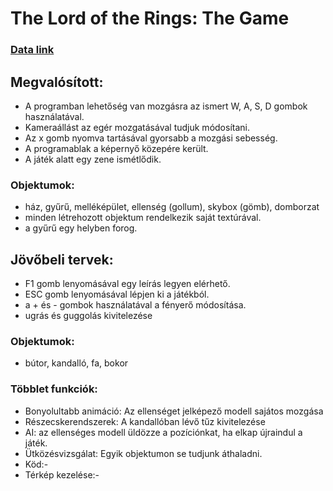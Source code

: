 # The Lord of the Rings: The Game

### [Data link](https://drive.google.com/drive/folders/10_3ZuJCxBITgEiK58I_5-QZmLfugmye9?usp=sharing)

## Megvalósított:
- A programban lehetőség van mozgásra az ismert W, A, S, D gombok használatával.
- Kameraállást az egér mozgatásával tudjuk módosítani.
- Az x gomb nyomva tartásával gyorsabb a mozgási sebesség.
- A programablak a képernyő közepére került.
- A játék alatt egy zene ismétlődik.

### Objektumok:
- ház, gyűrű, melléképület, ellenség (gollum), skybox (gömb), domborzat
- minden létrehozott objektum rendelkezik saját textúrával.
- a gyűrű egy helyben forog.

## Jövőbeli tervek:
- F1 gomb lenyomásával egy leírás legyen elérhető.
- ESC gomb lenyomásával lépjen ki a játékból.
- a + és - gombok használatával a fényerő módosítása.
- ugrás és guggolás kivitelezése
### Objektumok:
- bútor, kandalló, fa, bokor
### Többlet funkciók:
- Bonyolultabb animáció: Az ellenséget jelképező modell sajátos mozgása
- Részecskerendszerek: A kandallóban lévő tűz kivitelezése
- AI: az ellenséges modell üldözze a pozíciónkat, ha elkap újraindul a játék.
- Ütközésvizsgálat: Egyik objektumon se tudjunk áthaladni.
- Köd:-
- Térkép kezelése:-


